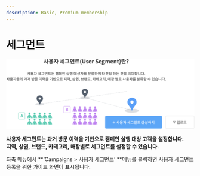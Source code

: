 ```yaml
---
description: Basic, Premium membership
---
```


# 세그먼트

![](<../.gitbook/assets/image (11).png>)

**사용자 세그먼트는 과거 방문 이력을 기반으로 캠페인 실행 대상 고객을 설정합니다.**\
**지역, 상권, 브랜드, 카테고리, 매장별로 세그먼트를 설정할 수 있습니다.**

좌측 메뉴에서 \*\*‘Campaigns > 사용자 세그먼트’ \*\*메뉴를 클릭하면 사용자 세그먼트 등록을 위한 가이드 화면이 표시됩니다.
